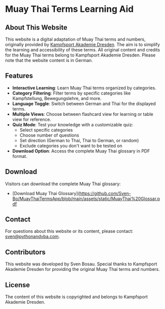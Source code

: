 # Muay Thai Terms Learning Aid

## About This Website

This website is a digital adaptation of Muay Thai terms and numbers, originally provided by [Kampfsport Akademie Dresden](https://kampfsport-akademie.de/). The aim is to simplify the learning and accessibility of these terms. All original content and credits for the Muay Thai terms belong to Kampfsport Akademie Dresden. Please note that the website content is in German.

## Features

- **Interactive Learning**: Learn Muay Thai terms organized by categories.
- **Category Filtering**: Filter terms by specific categories like Kampfstellung, Bewegungslehre, and more.
- **Language Toggle**: Switch between German and Thai for the displayed terms.
- **Multiple Views**: Choose between flashcard view for learning or table view for reference.
- **Quiz Mode**: Test your knowledge with a customizable quiz:
  - Select specific categories
  - Choose number of questions
  - Set direction (German to Thai, Thai to German, or random)
  - Exclude categories you don't want to be tested on
- **Download Option**: Access the complete Muay Thai glossary in PDF format.

## Download

Visitors can download the complete Muay Thai glossary:
- [Download Muay Thai Glossary](https://github.com/Sven-Bo/MuayThaiTermsApp/blob/main/assets/static/MuayThai%20Glossar.pdf


## Contact

For questions about this website or its content, please contact: [sven@pythonandvba.com](mailto:sven@pythonandvba.com).

## Contributors

This website was developed by Sven Bosau. Special thanks to Kampfsport Akademie Dresden for providing the original Muay Thai terms and numbers.

## License

The content of this website is copyrighted and belongs to Kampfsport Akademie Dresden.
